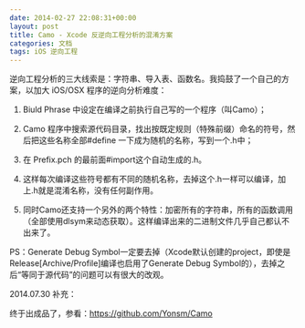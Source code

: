 ```yaml
---
date: 2014-02-27 22:08:31+00:00
layout: post
title: Camo - Xcode 反逆向工程分析的混淆方案
categories: 文档
tags: iOS 逆向工程
---
```

逆向工程分析的三大线索是：字符串、导入表、函数名。我捣鼓了一个自己的方案，以加大 iOS/OSX 程序的逆向分析难度：

1. Biuld Phrase 中设定在编译之前执行自己写的一个程序（叫Camo）；

2. Camo 程序中搜索源代码目录，找出按既定规则（特殊前缀）命名的符号，然后把这些名称全部#define 一下成为随机的名称，写到一个.h中；

3. 在 Prefix.pch 的最前面#import这个自动生成的.h。

4. 这样每次编译这些符号都有不同的随机名称，去掉这个.h一样可以编译，加上.h就是混淆名称，没有任何副作用。

5. 同时Camo还支持一个另外的两个特性：加密所有的字符串，所有的函数调用（全部使用dlsym来动态获取）。这样编译出来的二进制文件几乎自己都认不出来了。

PS：Generate Debug Symbol一定要去掉（Xcode默认创建的project，即使是Release[Archive/Profile]编译也启用了Generate Debug Symbol的），去掉之后“等同于源代码”的问题可以有很大的改观。

2014.07.30 补充：

终于出成品了，参看：<https://github.com/Yonsm/Camo>